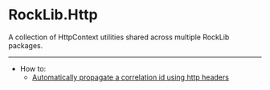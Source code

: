 # RockLib.Http

A collection of HttpContext utilities shared across multiple RockLib packages.

---

- How to:
   - [Automatically propagate a correlation id using http headers](docs/CorrelationIdMiddleware.md)